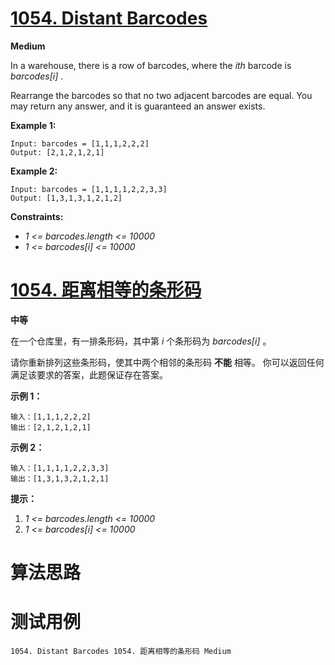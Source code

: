 # [1054. Distant Barcodes][enTitle]

**Medium**

In a warehouse, there is a row of barcodes, where the  *ith*  barcode is  *barcodes[i]* .

Rearrange the barcodes so that no two adjacent barcodes are equal. You may return any answer, and it is guaranteed an answer exists.



**Example 1:** 

```
Input: barcodes = [1,1,1,2,2,2]
Output: [2,1,2,1,2,1]

```

**Example 2:** 

```
Input: barcodes = [1,1,1,1,2,2,3,3]
Output: [1,3,1,3,1,2,1,2]

```



**Constraints:** 

-  *1 <= barcodes.length <= 10000*  
-  *1 <= barcodes[i] <= 10000* 


# [1054. 距离相等的条形码][cnTitle]

**中等**

在一个仓库里，有一排条形码，其中第  *i*  个条形码为  *barcodes[i]* 。

请你重新排列这些条形码，使其中两个相邻的条形码 **不能**  相等。 你可以返回任何满足该要求的答案，此题保证存在答案。



**示例 1：** 

```
输入：[1,1,1,2,2,2]
输出：[2,1,2,1,2,1]

```

**示例 2：** 

```
输入：[1,1,1,1,2,2,3,3]
输出：[1,3,1,3,2,1,2,1]
```



**提示：** 

1.  *1 <= barcodes.length <= 10000*  
2.  *1 <= barcodes[i] <= 10000* 






# 算法思路

# 测试用例
```
1054. Distant Barcodes 1054. 距离相等的条形码 Medium
```

[enTitle]: https://leetcode.com/problems/distant-barcodes/
[cnTitle]: https://leetcode-cn.com/problems/distant-barcodes/
